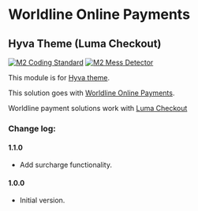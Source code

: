 # Worldline Online Payments

## Hyva Theme (Luma Checkout)

[![M2 Coding Standard](https://github.com/wl-online-payments-direct/plugin-magento-hyva/actions/workflows/coding-standard.yml/badge.svg?branch=develop)](https://github.com/wl-online-payments-direct/plugin-magento-hyva/actions/workflows/coding-standard.yml)
[![M2 Mess Detector](https://github.com/wl-online-payments-direct/plugin-magento-hyva/actions/workflows/mess-detector.yml/badge.svg?branch=develop)](https://github.com/wl-online-payments-direct/plugin-magento-hyva/actions/workflows/mess-detector.yml)

This module is for [Hyva theme](https://www.hyva.io/).

This solution goes with [Worldline Online Payments](https://marketplace.magento.com/worldline-module-magento-payment.html).

Worldline payment solutions work with [Luma Checkout](https://docs.hyva.io/checkout/luma-checkout/installing-luma-checkout.html)

### Change log:

#### 1.1.0
- Add surcharge functionality.

#### 1.0.0
- Initial version.
